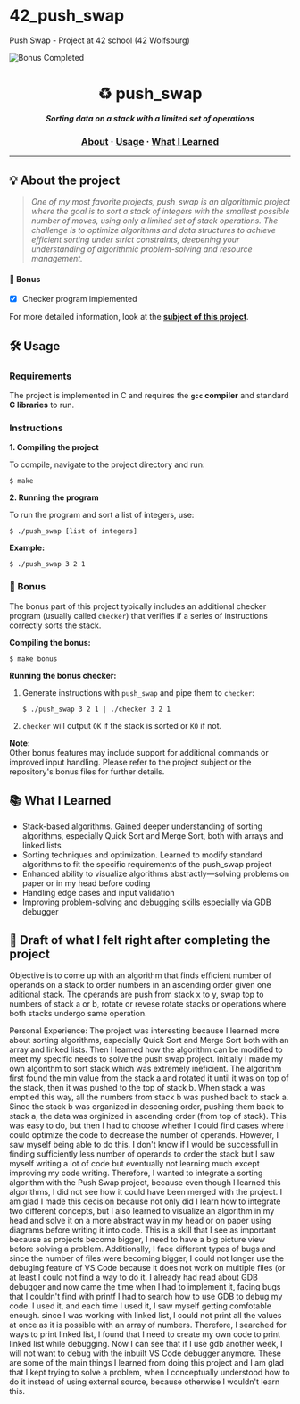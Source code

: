 # 42_push_swap
Push Swap - Project at 42 school (42 Wolfsburg)

![Bonus Completed](https://img.shields.io/badge/bonus-completed-brightgreen)

<h1 align="center">
	♻️ push_swap
</h1>

<p align="center">
	<b><i>Sorting data on a stack with a limited set of operations</i></b><br>
</p>

<h3 align="center">
	<a href="#%EF%B8%8F-about">About</a>
	<span> · </span>
	<a href="#%EF%B8%8F-usage">Usage</a>
	<span> · </span>
	<a href="#-What-I-Learned">What I Learned</a>
</h3>

---

## 💡 About the project

> _One of my most favorite projects, push_swap is an algorithmic project where the goal is to sort a stack of integers with the smallest possible number of moves, using only a limited set of stack operations. The challenge is to optimize algorithms and data structures to achieve efficient sorting under strict constraints, deepening your understanding of algorithmic problem-solving and resource management._
#### 🚀 Bonus
- [x] Checker program implemented

For more detailed information, look at the [**subject of this project**](https://github.com/jonona912/42_push_swap/blob/main/push_swap_subject.pdf).

## 🛠️ Usage

### Requirements

The project is implemented in C and requires the **`gcc` compiler** and standard **C libraries** to run.

### Instructions

**1. Compiling the project**

To compile, navigate to the project directory and run:

```shell
$ make
```

**2. Running the program**

To run the program and sort a list of integers, use:

```shell
$ ./push_swap [list of integers]
```

**Example:**

```shell
$ ./push_swap 3 2 1
```

### 🚀 Bonus

The bonus part of this project typically includes an additional checker program (usually called `checker`) that verifies if a series of instructions correctly sorts the stack.

**Compiling the bonus:**

```shell
$ make bonus
```

**Running the bonus checker:**

1. Generate instructions with `push_swap` and pipe them to `checker`:

    ```shell
    $ ./push_swap 3 2 1 | ./checker 3 2 1
    ```

2. `checker` will output `OK` if the stack is sorted or `KO` if not.

**Note:**  
Other bonus features may include support for additional commands or improved input handling. Please refer to the project subject or the repository's bonus files for further details.


## 📚 What I Learned

- Stack-based algorithms. Gained deeper understanding of sorting algorithms, especially Quick Sort and Merge Sort, both with arrays and linked lists
- Sorting techniques and optimization. Learned to modify standard algorithms to fit the specific requirements of the push_swap project
- Enhanced ability to visualize algorithms abstractly—solving problems on paper or in my head before coding
- Handling edge cases and input validation
- Improving problem-solving and debugging skills especially via GDB debugger


## 📝 Draft of what I felt right after completing the project

Objective is to come up with an algorithm that finds efficient number of operands on a stack to order numbers in an ascending order given one aditional stack. The operands are push from stack x to y, swap top to numbers of stack a or b, rotate or revese rotate stacks or operations where both stacks undergo same operation.

Personal Experience:
The project was interesting because I learned more about sorting algorithms, especially Quick Sort and Merge Sort both with an array and linked lists. Then I learned how the algorithm can be modified to meet my specific needs to solve the push swap project. Initially I made my own algorithm to sort stack which was extremely ineficient. The algorithm first found the min value from the stack a and rotated it until it was on top of the stack, then it was pushed to the top of stack b. When stack a was emptied this way, all the numbers from stack b was pushed back to stack a. Since the stack b was organized in descening order, pushing them back to stack a, the data was orginized in ascending order (from top of stack). This was easy to do, but then I had to choose whether I could find cases where I could optimize the code to decrease the number of operands. However, I saw myself being able to do this. I don't know if I would be successfull in finding sufficiently less number of operands to order the stack but I saw myself writing a lot of code but eventually not learning much except improving my code writing. Therefore, I wanted to integrate a sorting algorithm with the Push Swap project, because even though I learned this algorithms, I did not see how it could have been merged with the project. I am glad I made this decision because not only did I learn how to integrate two different concepts, but I also learned to visualize an algorithm in my head and solve it on a more abstract way in my head or on paper using diagrams before writing it into code. This is a skill that I see as important because as projects become bigger, I need to have a big picture view before solving a problem. Additionally, I face different types of bugs and since the number of files were becoming bigger, I could not longer use the debuging feature of VS Code because it does not work on multiple files (or at least I could not find a way to do it. I already had read about GDB debugger and now came the time when I had to implement it, facing bugs that I couldn't find with printf I had to search how to use GDB to debug my code. I used it, and each time I used it, I saw myself getting comfotable enough. since I was working with linked list, I could not print all the values at once as it is possible with an array of numbers. Therefore, I searched for ways to print linked list, I found that I need to create my own code to print linked list while debugging. Now I can see that if I use gdb another week, I will not want to debug with the inbuilt VS Code debugger anymore. These are some of the main things I learned from doing this project and I am glad that I kept trying to solve a problem, when I conceptually understood how to do it instead of using external source, because otherwise I wouldn't learn this.
